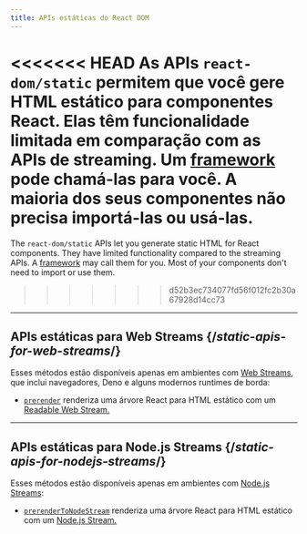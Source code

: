 ```yaml
---
title: APIs estáticas do React DOM
---
```


<Intro>

<<<<<<< HEAD
As APIs `react-dom/static` permitem que você gere HTML estático para componentes React. Elas têm funcionalidade limitada em comparação com as APIs de streaming. Um [framework](/learn/start-a-new-react-project#production-grade-react-frameworks) pode chamá-las para você. A maioria dos seus componentes não precisa importá-las ou usá-las.
=======
The `react-dom/static` APIs let you generate static HTML for React components. They have limited functionality compared to the streaming APIs. A [framework](/learn/creating-a-react-app#full-stack-frameworks) may call them for you. Most of your components don't need to import or use them.
>>>>>>> d52b3ec734077fd56f012fc2b30a67928d14cc73

</Intro>

---

## APIs estáticas para Web Streams {/*static-apis-for-web-streams*/}

Esses métodos estão disponíveis apenas em ambientes com [Web Streams](https://developer.mozilla.org/en-US/docs/Web/API/Streams_API), que inclui navegadores, Deno e alguns modernos runtimes de borda:

* [`prerender`](/reference/react-dom/static/prerender) renderiza uma árvore React para HTML estático com um [Readable Web Stream.](https://developer.mozilla.org/en-US/docs/Web/API/ReadableStream)

---

## APIs estáticas para Node.js Streams {/*static-apis-for-nodejs-streams*/}

Esses métodos estão disponíveis apenas em ambientes com [Node.js Streams](https://nodejs.org/api/stream.html):

* [`prerenderToNodeStream`](/reference/react-dom/static/prerenderToNodeStream) renderiza uma árvore React para HTML estático com um [Node.js Stream.](https://nodejs.org/api/stream.html)
